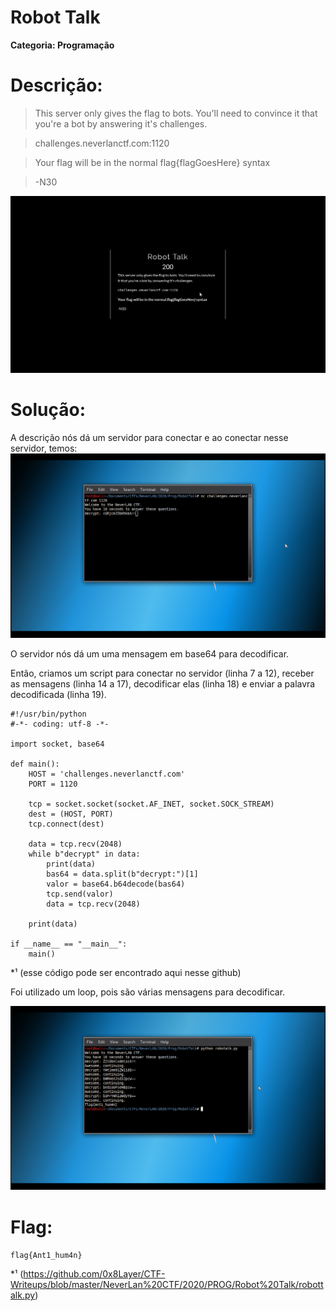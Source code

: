 # Robot Talk

**Categoria: Programação**

# Descrição:
>This server only gives the flag to bots. You'll need to convince it that you're a bot by answering it's challenges.

>challenges.neverlanctf.com:1120

>Your flag will be in the normal flag{flagGoesHere} syntax

 >   -N30


![RobotTalk - Chall](robottalk_chall.png)

# Solução:
A descrição nós dá um servidor para conectar e ao conectar nesse servidor, temos:
![RobotTalk - Servidor](robottalk_1.png)

O servidor nós dá um uma mensagem em base64 para decodificar.

Então, criamos um script para conectar no servidor (linha 7 a 12), receber as mensagens (linha 14 a 17), decodificar elas (linha 18) e enviar a palavra decodificada (linha 19).

```
#!/usr/bin/python
#-*- coding: utf-8 -*-

import socket, base64

def main():
	HOST = 'challenges.neverlanctf.com'
	PORT = 1120

	tcp = socket.socket(socket.AF_INET, socket.SOCK_STREAM)
	dest = (HOST, PORT)
	tcp.connect(dest)

	data = tcp.recv(2048)
	while b"decrypt" in data:
		print(data)
		bas64 = data.split(b"decrypt:")[1]
		valor = base64.b64decode(bas64)
		tcp.send(valor)
		data = tcp.recv(2048)

	print(data)

if __name__ == "__main__":
	main()
```
*¹ (esse código pode ser encontrado aqui nesse github)

Foi utilizado um loop, pois são várias mensagens para decodificar.

![RobotTalk - Flag](robottalk_2.png)

# Flag:
```flag{Ant1_hum4n}```

*¹ (https://github.com/0x8Layer/CTF-Writeups/blob/master/NeverLan%20CTF/2020/PROG/Robot%20Talk/robottalk.py)
